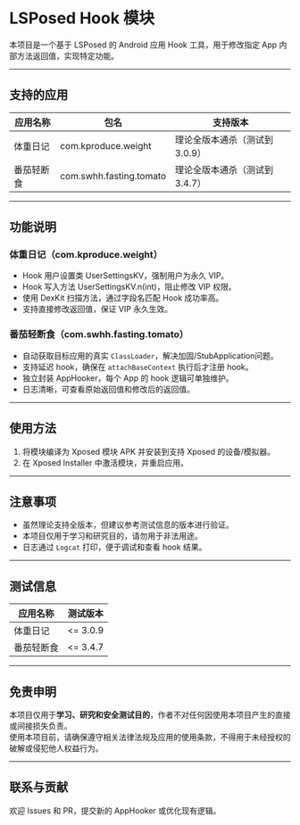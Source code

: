 # LSPosed Hook 模块

本项目是一个基于 LSPosed 的 Android 应用 Hook 工具，用于修改指定 App 内部方法返回值，实现特定功能。

---

## 支持的应用

| 应用名称 | 包名 | 支持版本 |
|----------|------|----------|
| 体重日记 | com.kproduce.weight | 理论全版本通杀（测试到 3.0.9） |
| 番茄轻断食 | com.swhh.fasting.tomato | 理论全版本通杀（测试到 3.4.7） |

---

## 功能说明

### 体重日记（com.kproduce.weight）

- Hook 用户设置类 UserSettingsKV，强制用户为永久 VIP。
- Hook 写入方法 UserSettingsKV.n(int)，阻止修改 VIP 权限。
- 使用 DexKit 扫描方法，通过字段名匹配 Hook 成功率高。
- 支持直接修改返回值，保证 VIP 永久生效。

### 番茄轻断食（com.swhh.fasting.tomato）

- 自动获取目标应用的真实 `ClassLoader`，解决加固/StubApplication问题。
- 支持延迟 hook，确保在 `attachBaseContext` 执行后才注册 hook。
- 独立封装 AppHooker，每个 App 的 hook 逻辑可单独维护。
- 日志清晰，可查看原始返回值和修改后的返回值。

---

## 使用方法

1. 将模块编译为 Xposed 模块 APK 并安装到支持 Xposed 的设备/模拟器。  
2. 在 Xposed Installer 中激活模块，并重启应用。  

---

## 注意事项

- 虽然理论支持全版本，但建议参考测试信息的版本进行验证。
- 本项目仅用于学习和研究目的，请勿用于非法用途。
- 日志通过 `Logcat` 打印，便于调试和查看 hook 结果。

---

## 测试信息

| 应用名称 | 测试版本 |
|----------|----------|
| 体重日记 | <= 3.0.9 |
| 番茄轻断食 | <= 3.4.7 |

---

## 免责申明

本项目仅用于**学习、研究和安全测试目的**，作者不对任何因使用本项目产生的直接或间接损失负责。  
使用本项目前，请确保遵守相关法律法规及应用的使用条款，不得用于未经授权的破解或侵犯他人权益行为。  

---

## 联系与贡献

欢迎 Issues 和 PR，提交新的 AppHooker 或优化现有逻辑。
